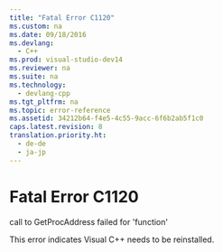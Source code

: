 ```yaml
---
title: "Fatal Error C1120"
ms.custom: na
ms.date: 09/18/2016
ms.devlang: 
  - C++
ms.prod: visual-studio-dev14
ms.reviewer: na
ms.suite: na
ms.technology: 
  - devlang-cpp
ms.tgt_pltfrm: na
ms.topic: error-reference
ms.assetid: 34212b64-f4e5-4c55-9acc-6f6b2ab5f1c0
caps.latest.revision: 8
translation.priority.ht: 
  - de-de
  - ja-jp
---
```

# Fatal Error C1120
call to GetProcAddress failed for 'function'  
  
 This error indicates Visual C++ needs to be reinstalled.